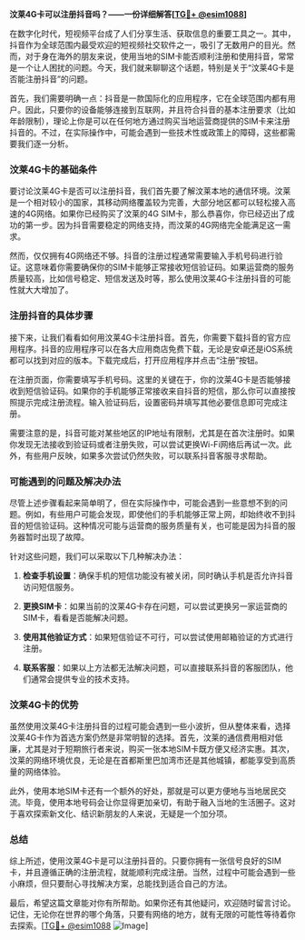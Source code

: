 **汶莱4G卡可以注册抖音吗？——一份详细解答[[TG💪+ @esim1088](https://t.me/s/esim1088)]**

在数字化时代，短视频平台成了人们分享生活、获取信息的重要工具之一。其中，抖音作为全球范围内最受欢迎的短视频社交软件之一，吸引了无数用户的目光。然而，对于身在海外的朋友来说，使用当地的SIM卡能否顺利注册和使用抖音，常常是一个让人困扰的问题。今天，我们就来聊聊这个话题，特别是关于“汶莱4G卡是否能注册抖音”的问题。

首先，我们需要明确一点：抖音是一款国际化的应用程序，它在全球范围内都有用户。因此，只要你的设备能够连接到互联网，并且符合抖音的基本注册要求（比如年龄限制），理论上你是可以在任何地方通过购买当地运营商提供的SIM卡来注册抖音的。不过，在实际操作中，可能会遇到一些技术性或政策上的障碍，这些都需要我们逐一分析。

### 汶莱4G卡的基础条件

要讨论汶莱4G卡是否可以注册抖音，我们首先要了解汶莱本地的通信环境。汶莱是一个相对较小的国家，其移动网络覆盖较为完善，大部分地区都可以轻松接入高速的4G网络。如果你已经购买了汶莱的4G SIM卡，那么恭喜你，你已经迈出了成功的第一步。因为抖音需要稳定的网络支持，而汶莱的4G网络完全能满足这一需求。

然而，仅仅拥有4G网络还不够。抖音的注册过程通常需要输入手机号码进行验证。这意味着你需要确保你的SIM卡能够正常接收短信验证码。如果运营商的服务质量较高，比如信号稳定、短信发送及时等，那么使用汶莱4G卡注册抖音的可能性就大大增加了。

### 注册抖音的具体步骤

接下来，让我们看看如何用汶莱4G卡注册抖音。首先，你需要下载抖音的官方应用程序。抖音的应用程序可以在各大应用商店免费下载，无论是安卓还是iOS系统都可以找到对应的版本。下载完成后，打开应用程序并点击“注册”按钮。

在注册页面，你需要填写手机号码。这里的关键在于，你的汶莱4G卡是否能够接收到短信验证码。如果你的手机能够正常接收来自抖音的短信，那么你可以直接按照提示完成注册流程。输入验证码后，设置密码并填写其他必要信息即可完成注册。

需要注意的是，抖音可能对某些地区的IP地址有限制，尤其是在首次注册时。如果你发现无法接收到验证码或者注册失败，可以尝试更换Wi-Fi网络后再试一次。此外，有些用户反映，如果多次尝试仍然失败，可以联系抖音客服寻求帮助。

### 可能遇到的问题及解决办法

尽管上述步骤看起来简单明了，但在实际操作中，可能会遇到一些意想不到的问题。例如，有些用户可能会发现，即使他们的手机能够正常上网，却始终收不到抖音的短信验证码。这种情况可能与运营商的服务质量有关，也可能是因为抖音的服务器暂时出现了故障。

针对这些问题，我们可以采取以下几种解决办法：

1. **检查手机设置**：确保手机的短信功能没有被关闭，同时确认手机是否允许抖音访问短信服务。
   
2. **更换SIM卡**：如果当前的汶莱4G卡存在问题，可以尝试更换另一家运营商的SIM卡，看看是否能解决问题。

3. **使用其他验证方式**：如果短信验证不可行，可以尝试使用邮箱验证的方式进行注册。

4. **联系客服**：如果以上方法都无法解决问题，可以直接联系抖音的客服团队，他们通常会提供专业的技术支持。

### 汶莱4G卡的优势

虽然使用汶莱4G卡注册抖音的过程可能会遇到一些小波折，但从整体来看，选择汶莱4G卡作为首选方案仍然是非常明智的选择。首先，汶莱的通信费用相对低廉，尤其是对于短期旅行者来说，购买一张本地SIM卡既方便又经济实惠。其次，汶莱的网络环境优良，无论是在首都斯里巴加湾市还是其他城镇，都能享受到高质量的网络体验。

此外，使用本地SIM卡还有一个额外的好处，那就是可以更方便地与当地居民交流。毕竟，使用本地号码会让你显得更加亲切，有助于融入当地的生活圈子。这对于喜欢探索新文化、结识新朋友的人来说，无疑是一个加分项。

### 总结

综上所述，使用汶莱4G卡是可以注册抖音的。只要你拥有一张信号良好的SIM卡，并且遵循正确的注册流程，就能顺利完成注册。当然，过程中可能会遇到一些小麻烦，但只要耐心寻找解决方案，总能找到适合自己的方法。

最后，希望这篇文章能对你有所帮助。如果你还有其他疑问，欢迎随时留言讨论。记住，无论你在世界的哪个角落，只要有网络的地方，就有无限的可能性等待着你去探索。[[TG💪+ @esim1088](https://t.me/s/esim1088) ![Image](https://i.postimg.cc/4NQfJmqS/Snipaste-2025-05-13-00-14-12.png)]